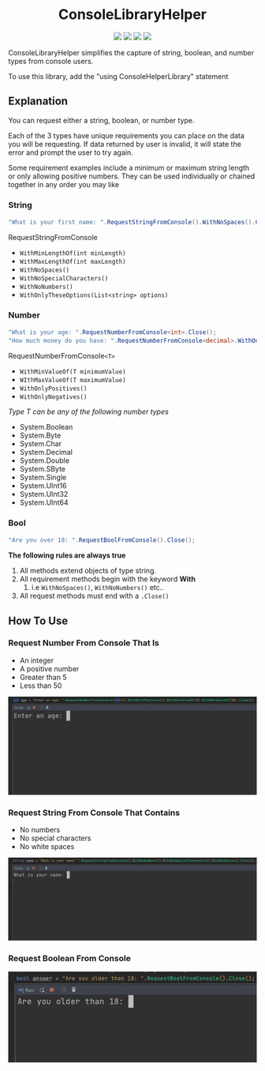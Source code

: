 <h1 align="center">
    ConsoleLibraryHelper
</h1>

<p align="center">
	<a href="https://www.nuget.org/packages/austen.ConsoleHelperLibrary/" alt="">
	        <img src="https://img.shields.io/nuget/v/austen.ConsoleHelperLibrary" /></a>
	<a href="https://www.nuget.org/packages/austen.ConsoleHelperLibrary/" alt="">
	        <img src="https://img.shields.io/nuget/dt/austen.ConsoleHelperLibrary" /></a>
	<a href="https://badgen.net/badge/icon/github?icon=github&label" alt="">
	        <img src="https://badgen.net/badge/icon/github?icon=github&label" /></a>
	<a href="https://img.shields.io/github/license/aus10code/ConsoleHelperLibrary" alt="">
	        <img src="https://img.shields.io/github/license/aus10code/ConsoleHelperLibrary" /></a>
</p>

ConsoleLibraryHelper simplifies the capture of string, boolean, and number types from console users.

To use this library, add the "using ConsoleHelperLibrary" statement

## Explanation
You can request either a string, boolean, or number type. 

Each of the 3 types have unique requirements you can place on the data you will be requesting.  If data returned by user is invalid, it will state the error and prompt the user to try again.

Some requirement examples include a minimum or maximum string length or only allowing positive numbers. They can be used individually or chained together in any order you may like

### String
```csharp
"What is your first name: ".RequestStringFromConsole().WithNoSpaces().Close();
```
RequestStringFromConsole
- `WithMinLengthOf(int minLength)`
- `WithMaxLengthOf(int maxLength)`
- `WithNoSpaces()`
- `WithNoSpecialCharacters()`
- `WithNoNumbers()`
- `WithOnlyTheseOptions(List<string> options)`


### Number
```csharp
"What is your age: ".RequestNumberFromConsole<int>.Close();
"How much money do you have: ".RequestNumberFromConsole<decimal>.WithOnlyPositives().Close();
```
RequestNumberFromConsole`<T>`
- `WithMinValueOf(T minimumValue)`
- `WIthMaxValueOf(T maximumValue)`
- `WithOnlyPositives()`
- `WithOnlyNegatives()`

*Type T can be any of the following number types*
- System.Boolean
- System.Byte
- System.Char
- System.Decimal
- System.Double
- System.SByte
- System.Single
- System.UInt16
- System.UInt32
- System.UInt64

### Bool
```csharp
"Are you over 18: ".RequestBoolFromConsole().Close();
```

**The following rules are always true**
1. All methods extend objects of type string. 
2. All requirement methods begin with the keyword **With**
	1. i.e `WithNoSpaces()`, `WithNoNumbers()` etc..
3. All request methods must end with a `.Close()`

## How To Use
### Request Number From Console That Is
- An integer
- A positive number
- Greater than 5
- Less than 50

![](https://raw.githubusercontent.com/aus10code/ConsoleHelperLibrary/main/images/large/RequestNumberFromConsole.gif)

### Request String From Console That Contains
- No numbers
- No special characters
- No white spaces

![](https://raw.githubusercontent.com/aus10code/ConsoleHelperLibrary/main/images/large/RequestStringFromConsole.gif)

### Request Boolean From Console

![](https://raw.githubusercontent.com/aus10code/ConsoleHelperLibrary/main/images/large/RequestBoolFromConsole.gif)